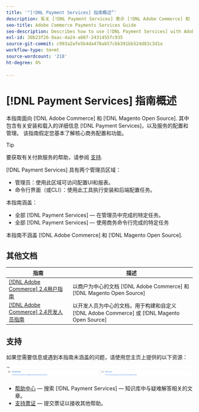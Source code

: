 ```yaml
---
title: '"[!DNL Payment Services] 指南概述”'
description: 有关 [!DNL Payment Services] 表示 [!DNL Adobe Commerce] 和 [!DNL Magento Open Source] 管理员，包括安装和入门
seo-title: Adobe Commerce Payments Services Guide
seo-description: Describes how to use [!DNL Payment Services] with Adobe Commerce or [!DNL Magento Open Source].
exl-id: 30b23f26-9aac-4a24-a607-2431455fc935
source-git-commit: c993a2afe5b4da478ab57cbb391bb524d83c3d1a
workflow-type: tm+mt
source-wordcount: '218'
ht-degree: 0%

---
```


# [!DNL Payment Services] 指南概述

本指南面向 [!DNL Adobe Commerce] 和 [!DNL Magento Open Source]. 其中包含有关安装和载入的详细信息 [!DNL Payment Services]，以及服务的配置和管理。 该指南假定您基本了解核心商务配置和功能。

>[!TIP]
>
>要获取有关付款服务的帮助，请参阅 [支持](#support).

[!DNL Payment Services] 具有两个管理员区域：

* 管理员：使用此区域可访问配置UI和报表。
* 命令行界面（或CLI）：使用此工具执行安装和后端配置任务。

本指南涵盖：

* 全部 [!DNL Payment Services] — 在管理员中完成的特定任务。
* 全部 [!DNL Payment Services] — 使用商务命令行完成的特定任务

本指南不涵盖 [!DNL Adobe Commerce] 和 [!DNL Magento Open Source].

## 其他文档

| 指南 | 描述 |
|------ | ----------- |
| [[!DNL Adobe Commerce] 2.4用户指南](https://experienceleague.adobe.com/docs/commerce-admin/user-guides/home.html) | 以商户为中心的文档 [!DNL Adobe Commerce] 和 [!DNL Magento Open Source] |
| [[!DNL Adobe Commerce] 2.4开发人员指南](https://developer.adobe.com/commerce/docs) | 以开发人员为中心的文档，用于构建和自定义 [!DNL Adobe Commerce] 或 [!DNL Magento Open Source] |

## 支持

如果您需要信息或遇到本指南未涵盖的问题，请使用您主页上提供的以下资源：

![帮助资源](assets/help-resources.png)

* [帮助中心](https://experienceleague.adobe.com/docs/commerce-knowledge-base/kb/overview.html?lang=en) — 搜索 [!DNL Payment Services] — 知识库中与疑难解答相关的文章。
* [支持票证](https://experienceleague.adobe.com/docs/commerce-knowledge-base/kb/help-center-guide/magento-help-center-user-guide.html?lang=en#submit-ticket) — 提交票证以接收其他帮助。
